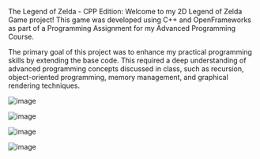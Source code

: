 The Legend of Zelda - CPP Edition:
Welcome to my 2D Legend of Zelda Game project! This game was developed using C++ and OpenFrameworks as part of a Programming Assignment for my Advanced Programming Course.

The primary goal of this project was to enhance my practical programming skills by extending the base code. This required a deep understanding of advanced programming concepts discussed in class, such as recursion, object-oriented programming, memory management, and graphical rendering techniques.

![image](https://github.com/user-attachments/assets/4d1a4bc4-1fda-480d-aa7e-709471d5f72a)

![image](https://github.com/user-attachments/assets/d2d6d496-6eac-4038-b278-d7cf63baaf74)

![image](https://github.com/user-attachments/assets/6cd7367b-1fe4-4e79-9b02-f1339b35eb72)

![image](https://github.com/user-attachments/assets/7ced648a-e51d-4089-bb05-b363651b5431)
